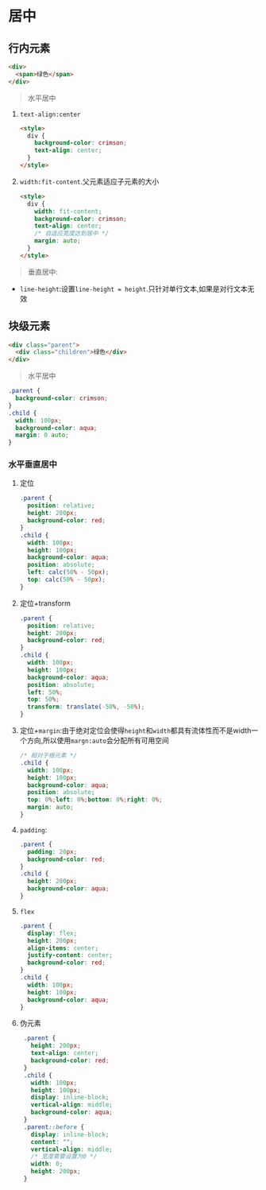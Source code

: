 # 居中

## 行内元素

```html
<div>
  <span>绿色</span>
</div>
```

> 水平居中

1. `text-align:center`

   ```html
   <style>
     div {
       background-color: crimson;
       text-align: center;
     }
   </style>
   ```

2. `width:fit-content`.父元素适应子元素的大小

   ```html
   <style>
     div {
       width: fit-content;
       background-color: crimson;
       text-align: center;
       /* 自适应宽度达到居中 */
       margin: auto;
     }
   </style>
   ```

> 垂直居中:

* `line-height`:设置`line-height = height`.只针对单行文本,如果是对行文本无效

## 块级元素

```html
<div class="parent">
  <div class="children">绿色</div>
</div>
```

> 水平居中

```css
.parent {
  background-color: crimson;
}
.child {
  width: 100px;
  background-color: aqua;
  margin: 0 auto;
}
```

### 水平垂直居中

1. 定位

   ```css
   .parent {
     position: relative;
     height: 200px;
     background-color: red;
   }
   .child {
     width: 100px;
     height: 100px;
     background-color: aqua;
     position: absolute;
     left: calc(50% - 50px);
     top: calc(50% - 50px);
   }
   ```

2. 定位+transform

   ```css
   .parent {
     position: relative;
     height: 200px;
     background-color: red;
   } 
   .child {
     width: 100px;
     height: 100px;
     background-color: aqua;
     position: absolute;
     left: 50%;
     top: 50%;
     transform: translate(-50%, -50%);
   }
   ```

3. 定位+`margin`:由于绝对定位会使得`height`和`width`都具有流体性而不是width一个方向,所以使用`margn:auto`会分配所有可用空间

   ```css
   /* 相对于根元素 */
   .child {
     width: 100px;
     height: 100px;
     background-color: aqua;
     position: absolute;
     top: 0%;left: 0%;bottom: 0%;right: 0%;
     margin: auto;
   }
   ```

4. `padding`:

   ```css
   .parent {
     padding: 20px;
     background-color: red;
   }
   .child {
     height: 200px;
     background-color: aqua;
   }
   ```

5. `flex`

   ```css
   .parent {
     display: flex;
     height: 200px;
     align-items: center;
     justify-content: center;
     background-color: red;
   } 
   .child {
     width: 100px;
     height: 100px;
     background-color: aqua;
   }
   ```

6. 伪元素

   ```css
    .parent {
      height: 200px;
      text-align: center;
      background-color: red;
    }
    .child {
      width: 100px;
      height: 100px;
      display: inline-block;
      vertical-align: middle;
      background-color: aqua;
    }
    .parent::before {
      display: inline-block;
      content: "";
      vertical-align: middle;
      /* 宽度需要设置为0 */
      width: 0;
      height: 200px;
    }
   ```
